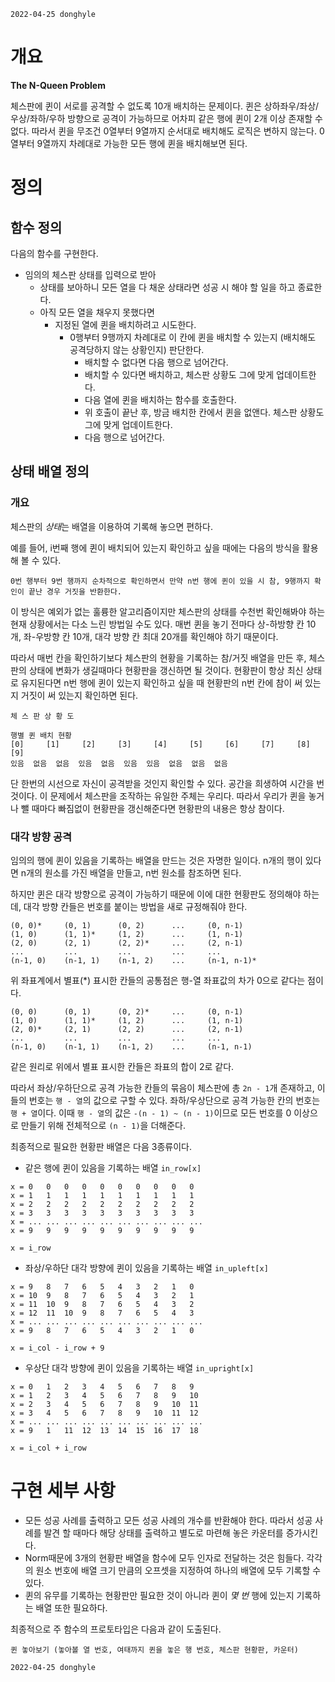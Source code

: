 `2022-04-25 donghyle`

# 개요

**The N-Queen Problem**

체스판에 퀸이 서로를 공격할 수 없도록 10개 배치하는 문제이다.
퀸은 상하좌우/좌상/우상/좌하/우하 방향으로 공격이 가능하므로 어차피 같은 행에 퀸이 2개 이상 존재할 수 없다. 따라서 퀸을 무조건 0열부터 9열까지 순서대로 배치해도 로직은 변하지 않는다. 0열부터 9열까지 차례대로 가능한 모든 행에 퀸을 배치해보면 된다.

# 정의

## 함수 정의

다음의 함수를 구현한다.

* 임의의 체스판 상태를 입력으로 받아
    * 상태를 보아하니 모든 열을 다 채운 상태라면 성공 시 해야 할 일을 하고 종료한다.
    * 아직 모든 열을 채우지 못했다면
        * 지정된 열에 퀸을 배치하려고 시도한다.
            * 0행부터 9행까지 차례대로 이 칸에 퀸을 배치할 수 있는지 (배치해도 공격당하지 않는 상황인지) 판단한다.
                * 배치할 수 없다면 다음 행으로 넘어간다.
                * 배치할 수 있다면 배치하고, 체스판 상황도 그에 맞게 업데이트한다.
                * 다음 열에 퀸을 배치하는 함수를 호출한다.
                * 위 호출이 끝난 후, 방금 배치한 칸에서 퀸을 없앤다. 체스판 상황도 그에 맞게 업데이트한다.
                * 다음 행으로 넘어간다.

## 상태 배열 정의

### 개요

체스판의 *상태*는 배열을 이용하여 기록해 놓으면 편하다.

예를 들어, i번째 행에 퀸이 배치되어 있는지 확인하고 싶을 때에는 다음의 방식을 활용해 볼 수 있다.
```
0번 행부터 9번 행까지 순차적으로 확인하면서 만약 n번 행에 퀸이 있을 시 참, 9행까지 확인이 끝난 경우 거짓을 반환한다.
```
이 방식은 예외가 없는 훌륭한 알고리즘이지만 체스판의 상태를 수천번 확인해봐야 하는 현재 상황에서는
다소 느린 방법일 수도 있다. 매번 퀸을 놓기 전마다 상-하방향 칸 10개, 좌-우방향 칸 10개, 대각 방향 칸 최대 20개를 확인해야 하기 때문이다.

따라서 매번 칸을 확인하기보다 체스판의 현황을 기록하는 참/거짓 배열을 만든 후, 체스판의 상태에 변화가 생길때마다 현황판을 갱신하면 될 것이다. 현황판이 항상 최신 상태로 유지된다면 n번 행에 퀸이 있는지 확인하고 싶을 때 현황판의 n번 칸에 참이 써 있는지 거짓이 써 있는지 확인하면 된다.

```
체 스 판 상 황 도

행별 퀸 배치 현황
[0]		[1]		[2]		[3]		[4]		[5]		[6]		[7]		[8]		[9]		
있음	없음	없음	있음	없음	있음	있음	없음	없음	없음
```

단 한번의 시선으로 자신이 공격받을 것인지 확인할 수 있다. 공간을 희생하여 시간을 번 것이다.
이 문제에서 체스판을 조작하는 유일한 주체는 우리다. 따라서 우리가 퀸을 놓거나 뺄 때마다 빠짐없이 현황판을 갱신해준다면 현황판의 내용은 항상 참이다.

### 대각 방향 공격

임의의 행에 퀸이 있음을 기록하는 배열을 만드는 것은 자명한 일이다. n개의 행이 있다면 n개의 원소를 가진 배열을 만들고, n번 원소를 참조하면 된다.

하지만 퀸은 대각 방향으로 공격이 가능하기 때문에 이에 대한 현황판도 정의해야 하는데, 대각 방향 칸들은 번호를 붙이는 방법을 새로 규정해줘야 한다.

```
(0, 0)*		(0, 1)		(0, 2)		...		(0, n-1)
(1, 0)		(1, 1)*		(1, 2)		...		(1, n-1)
(2, 0)		(2, 1)		(2, 2)*		...		(2, n-1)
...			...			...			...		...		
(n-1, 0)	(n-1, 1)	(n-1, 2)	...		(n-1, n-1)*
```

위 좌표계에서 별표(*) 표시한 칸들의 공통점은 행-열 좌표값의 차가 0으로 같다는 점이다.

```
(0, 0)		(0, 1)		(0, 2)*		...		(0, n-1)
(1, 0)		(1, 1)*		(1, 2)		...		(1, n-1)
(2, 0)*		(2, 1)		(2, 2)		...		(2, n-1)
...			...			...			...		...		
(n-1, 0)	(n-1, 1)	(n-1, 2)	...		(n-1, n-1)
```

같은 원리로 위에서 별표 표시한 칸들은 좌표의 합이 2로 같다.

따라서 좌상/우하단으로 공격 가능한 칸들의 묶음이 체스판에 총 `2n - 1`개 존재하고, 이들의 번호는 `행 - 열`의 값으로 구할 수 있다. 좌하/우상단으로 공격 가능한 칸의 번호는 `행 + 열`이다. 이때 `행 - 열`의 값은 `-(n - 1) ~ (n - 1)`이므로 모든 번호를 0 이상으로 만들기 위해 전체적으로 `(n - 1)`을 더해준다.

최종적으로 필요한 현황판 배열은 다음 3종류이다.

* 같은 행에 퀸이 있음을 기록하는 배열 `in_row[x]`

```
x =	0	0	0	0	0	0	0	0	0	0	
x =	1	1	1	1	1	1	1	1	1	1	
x =	2	2	2	2	2	2	2	2	2	2
x =	3	3	3	3	3	3	3	3	3	3
x =	...	...	...	...	...	...	...	...	...	...	
x =	9	9	9	9	9	9	9	9	9	9

x =	i_row
```

* 좌상/우하단 대각 방향에 퀸이 있음을 기록하는 배열 `in_upleft[x]`

```
x =	9	8	7	6	5	4	3	2	1	0
x =	10	9	8	7	6	5	4	3	2	1
x =	11 	10	9	8	7	6	5	4	3	2
x =	12	11	10	9	8	7	6	5	4	3
x =	...	...	...	...	...	...	...	...	...	...	
x =	9	8	7	6	5	4	3	2	1	0

x = i_col - i_row + 9
```

* 우상단 대각 방향에 퀸이 있음을 기록하는 배열 `in_upright[x]`

```
x =	0	1	2	3	4	5	6	7	8	9
x =	1	2	3	4	5	6	7	8	9	10
x =	2	3	4	5	6	7	8	9	10	11
x =	3	4	5	6	7	8	9	10	11	12
x =	...	...	...	...	...	...	...	...	...	...	
x =	9	1	11	12	13	14	15	16	17	18

x = i_col + i_row
```

# 구현 세부 사항

* 모든 성공 사례를 출력하고 모든 성공 사례의 개수를 반환해야 한다. 따라서 성공 사례를 발견 할 때마다 해당 상태를 출력하고 별도로 마련해 놓은 카운터를 증가시킨다.
* Norm때문에 3개의 현황판 배열을 함수에 모두 인자로 전달하는 것은 힘들다. 각각의 원소 번호에 배열 크기 만큼의 오프셋을 지정하여 하나의 배열에 모두 기록할 수 있다.
* 퀸의 유무를 기록하는 현황판만 필요한 것이 아니라 퀸이 *몇 번* 행에 있는지 기록하는 배열 또한 필요하다.

최종적으로 주 함수의 프로토타입은 다음과 같이 도출된다.

`퀸 놓아보기 (놓아볼 열 번호, 여태까지 퀸을 놓은 행 번호, 체스판 현황판, 카운터)`

`2022-04-25 donghyle`